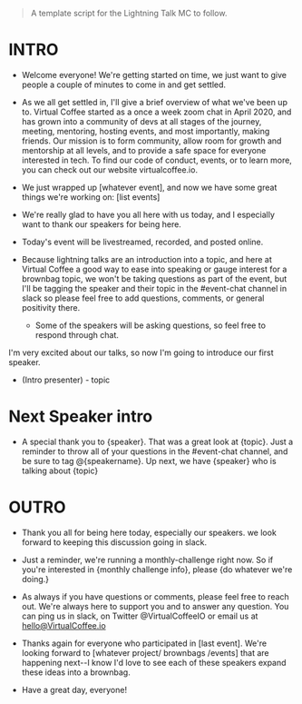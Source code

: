 > A template script for the Lightning Talk MC to follow.

# INTRO
- Welcome everyone! We're getting started on time, we just want to give people a couple of minutes to come in and get settled.  

- As we all get settled in, I'll give a brief overview of what we've been up to. Virtual Coffee started as a once a week zoom chat in April 2020, and has grown into a community of devs at all stages of the journey, meeting, mentoring, hosting events, and most importantly, making friends. Our mission is to form community, allow room for growth and mentorship at all levels, and to provide a safe space for everyone interested in tech. To find our code of conduct, events, or to learn more, you can check out our website virtualcoffee.io. 

 - We just wrapped up [whatever event], and now we have some great things we're working on: [list events]

- We're really glad to have you all here with us today, and I especially want to thank our speakers for being here. 

- Today's event will be livestreamed, recorded, and posted online. 

- Because lightning talks are an introduction into a topic, and here at Virtual Coffee a good way to ease into speaking or gauge interest for a brownbag topic, we won't be taking questions as part of the event, but I'll be tagging the speaker and their topic in the #event-chat channel in slack so please feel free to add questions, comments, or general positivity there.
    - Some of the speakers will be asking questions, so feel free to respond through chat.

I'm very excited about our talks, so now I'm going to introduce our first speaker.
    

- (Intro presenter) - topic 


# Next Speaker intro
- A special thank you to {speaker}. That was a great look at {topic}. Just a reminder to throw all of your questions in the #event-chat channel, and be sure to tag @{speakername}. Up next, we have {speaker} who is talking about {topic}

# OUTRO
- Thank you all for being here today, especially our speakers. we look forward to keeping this discussion going in slack. 

- Just a reminder, we're running a monthly-challenge right now. So if you're interested in {monthly challenge info}, please {do whatever we're doing.}
    
- As always if you have questions or comments, please feel free to reach out. We're always here to support you and to answer any question. You can ping us in slack, on Twitter @VirtualCoffeeIO or email us at hello@VirtualCoffee.io

- Thanks again for everyone who participated in [last event]. We're looking forward to [whatever project/ brownbags /events] that are happening next--I know I'd love to see each of these speakers expand these ideas into a brownbag. 

- Have a great day, everyone!
    
